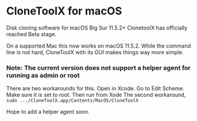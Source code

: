 # CloneToolX for macOS
Disk cloning software for macOS Big Sur 11.5.2+
ClonetoolX has officially reached Beta stage.

On a supported Mac this now works on macOS 11.5.2. 
While the command line is not hard, CloneToolX with its GUI makes things way more simple.

### Note: The current version does not support a helper agent for running as admin or root
There are two workarounds for this. Open in Xcode. Go to Edit Scheme. Make sure it is set to root. Then run from Xode
The second workaround, `sudo .../CloneToolX.app/Contents/MacOS/CloneToolX`

Hope to add a helper agent soon.
